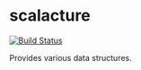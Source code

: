 # scalacture

[![Build Status](https://travis-ci.org/okumin/scalacture.svg?branch=master)](https://travis-ci.org/okumin/scalacture)

Provides various data structures.


